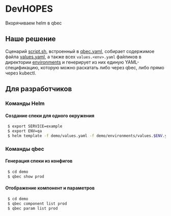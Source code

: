 # DevHOPES

Вкорячиваем helm в qbec

## Наше решение

Сценарий [script.sh](https://github.com/elkopass/DevHOPES/blob/master/demo/script.sh),
встроенный в [qbec.yaml](https://github.com/elkopass/DevHOPES/blob/master/demo/qbec.yaml),
собирает содержимое файла [values.yaml](https://github.com/elkopass/DevHOPES/blob/master/demo/values.yaml),
а также всех `values.<env>.yaml` файликов в директории
[environments](https://github.com/elkopass/DevHOPES/blob/master/demo/environments)
и генерирует из них единую YAML-спецификацию, которую можно раскатать либо через qbec,
либо прямо через kubectl.

## Для разработчиков

### Команды Helm

#### Создание спеки для одного окружения

```bash
 $ export SERVICE=example
 $ export ENV=qa
 $ helm template -f demo/values.yaml -f demo/environments/values.$ENV.yaml 1.0.0 vendor/$SERVICE
```

### Команды qbec

#### Генерация спеки из конфигов

```bash
 $ cd demo
 $ qbec show prod
```

#### Отображение компонент и параметров

```bash
 $ cd demo
 $ qbec component list prod
 $ qbec param list prod
```
